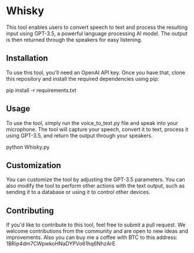 # Whisky 
This tool enables users to convert speech to text and process the resulting input using GPT-3.5, a powerful language processing AI model. The output is then returned through the speakers for easy listening.

## Installation

To use this tool, you'll need an OpenAI API key. Once you have that, clone this repository and install the required dependencies using pip:

pip install -r requirements.txt


## Usage

To use the tool, simply run the voice_to_text.py file and speak into your microphone. The tool will capture your speech, convert it to text, process it using GPT-3.5, and return the output through your speakers.

python Whisky.py


## Customization

You can customize the tool by adjusting the GPT-3.5 parameters. You can also modify the tool to perform other actions with the text output, such as sending it to a database or using it to control other devices.

## Contributing

If you'd like to contribute to this tool, feel free to submit a pull request. We welcome contributions from the community and are open to new ideas and improvements.
Also you can buy me a coffee with BTC to this address: 1BRip4dm7CWpwkoHNaDYPVo61hq6NhzArE

